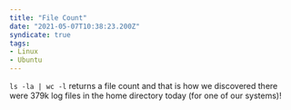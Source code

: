 ```yaml
---
title: "File Count"
date: "2021-05-07T10:38:23.200Z"
syndicate: true
tags: 
- Linux
- Ubuntu
---
```


``ls -la | wc -l`` returns a file count and that is how we discovered there were 379k log files in the home directory today (for one of our systems)!